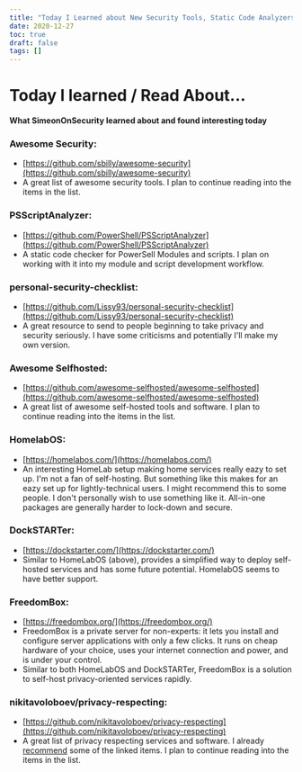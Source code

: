 ```yaml
---
title: "Today I Learned about New Security Tools, Static Code Analyzers, and Self-Hosted Service Options"
date: 2020-12-27
toc: true
draft: false
tags: []
---
```


# Today I learned / Read About...
**What SimeonOnSecurity learned about and found interesting today**

### Awesome Security:
- [https://github.com/sbilly/awesome-security](https://github.com/sbilly/awesome-security)
- A great list of awesome security tools. I plan to continue reading into the items in the list.

### PSScriptAnalyzer:
- [https://github.com/PowerShell/PSScriptAnalyzer](https://github.com/PowerShell/PSScriptAnalyzer)
- A static code checker for PowerSell Modules and scripts. I plan on working with it into my module and script development workflow.

### personal-security-checklist:
- [https://github.com/Lissy93/personal-security-checklist](https://github.com/Lissy93/personal-security-checklist)
- A great resource to send to people beginning to take privacy and security seriously. I have some criticisms and potentially I'll make my own version.

### Awesome Selfhosted:
- [https://github.com/awesome-selfhosted/awesome-selfhosted](https://github.com/awesome-selfhosted/awesome-selfhosted)
- A great list of awesome self-hosted tools and software. I plan to continue reading into the items in the list.

### HomelabOS:
- [https://homelabos.com/](https://homelabos.com/)
- An interesting HomeLab setup making home services really eazy to set up. I'm not a fan of self-hosting. But something like this makes for an eazy set up for lightly-technical users. I might recommend this to some people. I don't personally wish to use something like it. All-in-one packages are generally harder to lock-down and secure.

### DockSTARTer:
- [https://dockstarter.com/](https://dockstarter.com/)
- Similar to HomeLabOS (above), provides a simplified way to deploy self-hosted services and has some future potential. HomelabOS seems to have better support. 

### FreedomBox:
- [https://freedombox.org/](https://freedombox.org/)
- FreedomBox is a private server for non-experts: it lets you install and configure server applications with only a few clicks. It runs on cheap hardware of your choice, uses your internet connection and power, and is under your control. 
- Similar to both HomeLabOS and DockSTARTer, FreedomBox is a solution to self-host privacy-oriented services rapidly.

### nikitavoloboev/privacy-respecting:
- [https://github.com/nikitavoloboev/privacy-respecting](https://github.com/nikitavoloboev/privacy-respecting)
- A great list of privacy respecting services and software. I already [recommend](https://simeononsecurity.ch/recommendations) some of the linked items. I plan to continue reading into the items in the list.

